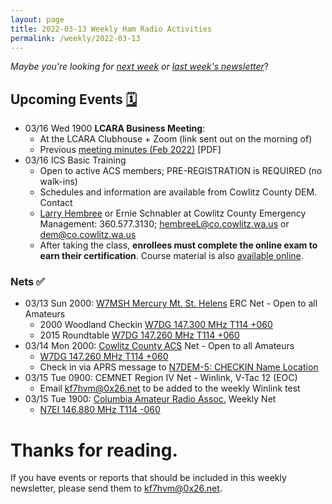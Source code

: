 ```yaml
---
layout: page
title: 2022-03-13 Weekly Ham Radio Activities
permalink: /weekly/2022-03-13
---
```


_Maybe you're looking for [next week](/weekly/2022-03-20) or [last week's newsletter](/weekly/2022-03-06)_?

## Upcoming Events [🗓](/calendar)

* 03/16 Wed 1900 **LCARA Business Meeting**:
  * At the LCARA Clubhouse + Zoom (link sent out on the morning of)
  * Previous [meeting minutes (Feb 2022)](http://w7dg.org/downloads/20220216LCARAMeeting.pdf) [PDF]
* 03/16 ICS Basic Training
  * Open to active ACS members; PRE-REGISTRATION is REQUIRED (no walk-ins)
  * Schedules and information are available from Cowlitz County DEM. Contact
  * [Larry
Hembree](mailto:hembreeL@co.cowlitz.wa.us) or Ernie Schnabler at Cowlitz County
Emergency Management: 360.577.3130;
[hembreeL@co.cowlitz.wa.us](mailto:hembreeL@co.cowlitz.wa.us) or
[dem@co.cowlitz.wa.us](mailto:dem@co.cowlitz.wa.us)
  * After taking the class, **enrollees must complete the online exam to
    earn their certification**. Course material is also [available
    online](https://training.fema.gov/emiweb/is/icsresource/trainingmaterials/).


### Nets ✅

- 03/13 Sun 2000: [W7MSH Mercury Mt. St. Helens](https://www.w7msh.org) ERC Net - Open to all Amateurs
  - 2000 Woodland Checkin [W7DG 147.300 MHz T114 +060](https://www.repeaterbook.com/repeaters/details.php?state_id=53&ID=412)
  - 2015 Roundtable [W7DG 147.260 MHz T114 +060](https://www.repeaterbook.com/repeaters/details.php?ID=408&state_id=53)
- 03/14 Mon 2000: [Cowlitz County ACS](http://cowlitzradio.org/) Net - Open to all Amateurs
  - [W7DG 147.260 MHz T114 +060](https://www.repeaterbook.com/repeaters/details.php?ID=408&state_id=53)
  - Check in via APRS message to [N7DEM-5: CHECKIN Name Location](https://aprs.fi/?c=message&call=N7DEM-5)
- 03/15 Tue 0900: CEMNET Region IV Net - Winlink, V-Tac 12 (EOC)
  - Email [kf7hvm@0x26.net](mailto:kf7hvm@0x26.net) to be added to the weekly
    Winlink test
- 03/15 Tue 1900: [Columbia Amateur Radio Assoc.](http://www.n7ei.org/) Weekly Net
  - [N7EI 146.880 MHz T114 -060](https://www.repeaterbook.com/repeaters/details.php?ID=142&state_id=41)

# Thanks for reading. 

If you have events or reports that should be included in this weekly
newsletter, please send them to [kf7hvm@0x26.net](mailto:kf7hvm@0x26.net).

